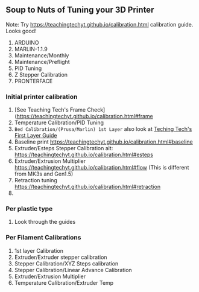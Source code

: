 
## Soup to Nuts of Tuning your 3D Printer

Note: Try https://teachingtechyt.github.io/calibration.html calibration guide. Looks good!

1. ARDUINO
2. MARLIN-1.1.9
3. Maintenance/Monthly
4. Maintenance/Preflight
5. PID Tuning
6. Z Stepper Calibration
7. PRONTERFACE

### Initial printer calibration
1. [See Teaching Tech's Frame Check](https://teachingtechyt.github.io/calibration.html#frame
2. Temperature Calibration/PID Tuning
3. `Bed Calibration/(Prusa/Marlin) 1st Layer` also look at [Teching Tech's First Layer Guide](https://teachingtechyt.github.io/calibration.html#firstlayer)
4. Baseline print https://teachingtechyt.github.io/calibration.html#baseline
5. Extruder/Esteps Stepper Calibration alt: https://teachingtechyt.github.io/calibration.html#esteps
6. Extruder/Extrusion Multiplier https://teachingtechyt.github.io/calibration.html#flow (This is different from MK3s and Gen1.5)
7. Retraction tuning https://teachingtechyt.github.io/calibration.html#retraction
8. 
### Per plastic type
1. Look through the guides

### Per Filament Calibrations
1. 1st layer Calibration
2. Extruder/Extruder stepper calibration
3. Stepper Calibration/XYZ Steps calibration
4. Stepper Calibration/Linear Advance Calibration
5. Extruder/Extrusion Multiplier
6. Temperature Calibration/Extruder Temp
<!--stackedit_data:
eyJoaXN0b3J5IjpbLTE5NTQwNzczMDcsLTEwODExOTY3ODUsMT
ExNzc4NjYwNiw1MjYxMDAzNjIsMTY0NjIwODQ5LC0xMTQwMTUz
NSwtNzY5NDcyNzU3LC03MjkzNzQwNjQsNTEwNDcwMDYxLDgxOT
Y2MjIwNCw1OTY5NjUwODYsOTAxNDM3MDc2LDY1MDY2OTQ3OSwx
MDAyNDQzMiwxNDc0ODA0MTI1LC02OTI4MDkwMDldfQ==
-->